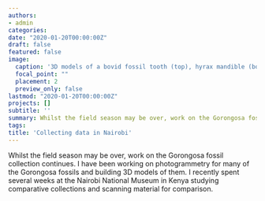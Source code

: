 ```yaml
---
authors:
- admin
categories:
date: "2020-01-20T00:00:00Z"
draft: false
featured: false
image:
  caption: '3D models of a bovid fossil tooth (top), hyrax mandible (bottom), pictured alongside myself collecting data in Nairobi'
  focal_point: ""
  placement: 2
  preview_only: false
lastmod: "2020-01-20T00:00:00Z"
projects: []
subtitle: ''
summary: Whilst the field season may be over, work on the Gorongosa fossil collection continues. I have been working on photogrammetry for many of the Gorongosa fossils and building 3D models of them. I recently spent several weeks at the Nairobi National Museum in Kenya studying comparative collections and scanning material for comparison.
tags:
title: 'Collecting data in Nairobi'
---
```

Whilst the field season may be over, work on the Gorongosa fossil collection continues. I have been working on photogrammetry for many of the Gorongosa fossils and building 3D models of them. I recently spent several weeks at the Nairobi National Museum in Kenya studying comparative collections and scanning material for comparison.
